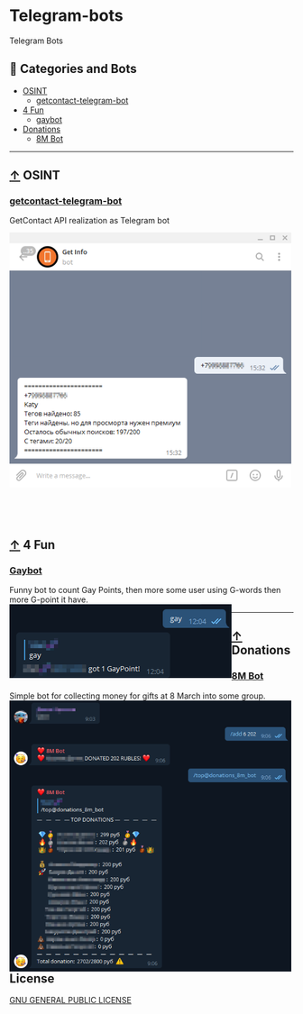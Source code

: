 # Telegram-bots
 Telegram Bots

## 📖 Categories and Bots

  - [OSINT](#-OSINT)
    - [getcontact-telegram-bot](#getcontact-telegram-bot)
  - [4 Fun](#-4-fun)
    - [gaybot](#gaybot)
  - [Donations](#-donations)
    - [8M Bot](#8m-bot)

----

## [↑](#-categories-and-bots) OSINT
### [getcontact-telegram-bot](https://github.com/v1a0/getcontact-telegram-bot)
GetContact API realization as Telegram bot
<img src="./.pic/getcontact.png" alt="example-screenshot" style="width:500px; position: relative; float: left; margin-right: 40px; margin-bottom: 90px; margin-top: 13px;"/>

----

## [↑](#-categories-and-bots) 4 Fun
### [Gaybot](https://github.com/v1a0/gaybot-telegram-bot)
Funny bot to count Gay Points, then more some user using G-words then more G-point it have.
<img src="./.pic/gay.png" alt="example-screenshot" style="float: left;" />

----

## [↑](#-categories-and-bots) Donations
### [8M Bot](https://github.com/v1a0/8m-telegram-bot)
Simple bot for collecting money for gifts at 8 March into some group.
<img src="./.pic/8m.png" alt="example-screenshot" style="width:500px; float: left;" />



## License
[GNU GENERAL PUBLIC LICENSE](./LICENSE)
